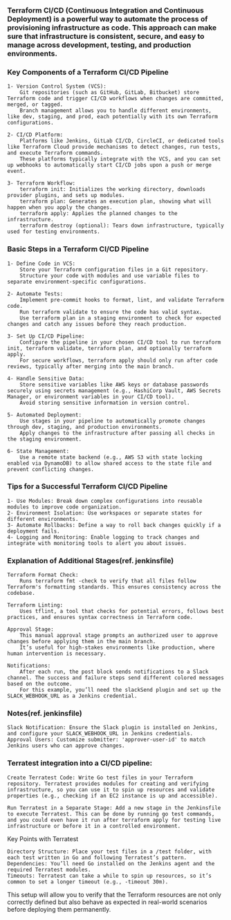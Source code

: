 
### Terraform CI/CD (Continuous Integration and Continuous Deployment) is a powerful way to automate the process of provisioning infrastructure as code. This approach can make sure that infrastructure is consistent, secure, and easy to manage across development, testing, and production environments. 

### Key Components of a Terraform CI/CD Pipeline

    1- Version Control System (VCS):
        Git repositories (such as GitHub, GitLab, Bitbucket) store Terraform code and trigger CI/CD workflows when changes are committed, merged, or tagged.
        Branch management allows you to handle different environments, like dev, staging, and prod, each potentially with its own Terraform configurations.

    2- CI/CD Platform:
        Platforms like Jenkins, GitLab CI/CD, CircleCI, or dedicated tools like Terraform Cloud provide mechanisms to detect changes, run tests, and execute Terraform commands.
        These platforms typically integrate with the VCS, and you can set up webhooks to automatically start CI/CD jobs upon a push or merge event.

    3- Terraform Workflow:
        terraform init: Initializes the working directory, downloads provider plugins, and sets up modules.
        terraform plan: Generates an execution plan, showing what will happen when you apply the changes.
        terraform apply: Applies the planned changes to the infrastructure.
        terraform destroy (optional): Tears down infrastructure, typically used for testing environments.

### Basic Steps in a Terraform CI/CD Pipeline

    1- Define Code in VCS:
        Store your Terraform configuration files in a Git repository.
        Structure your code with modules and use variable files to separate environment-specific configurations.

    2- Automate Tests:
        Implement pre-commit hooks to format, lint, and validate Terraform code.
        Run terraform validate to ensure the code has valid syntax.
        Use terraform plan in a staging environment to check for expected changes and catch any issues before they reach production.

    3- Set Up CI/CD Pipeline:
        Configure the pipeline in your chosen CI/CD tool to run terraform init, terraform validate, terraform plan, and optionally terraform apply.
        For secure workflows, terraform apply should only run after code reviews, typically after merging into the main branch.

    4- Handle Sensitive Data:
        Store sensitive variables like AWS keys or database passwords securely using secrets management (e.g., HashiCorp Vault, AWS Secrets Manager, or environment variables in your CI/CD tool).
        Avoid storing sensitive information in version control.

    5- Automated Deployment:
        Use stages in your pipeline to automatically promote changes through dev, staging, and production environments.
        Apply changes to the infrastructure after passing all checks in the staging environment.

    6- State Management:
        Use a remote state backend (e.g., AWS S3 with state locking enabled via DynamoDB) to allow shared access to the state file and prevent conflicting changes.



### Tips for a Successful Terraform CI/CD Pipeline

    1- Use Modules: Break down complex configurations into reusable modules to improve code organization.
    2- Environment Isolation: Use workspaces or separate states for different environments.
    3- Automate Rollbacks: Define a way to roll back changes quickly if a deployment fails.
    4- Logging and Monitoring: Enable logging to track changes and integrate with monitoring tools to alert you about issues.




### Explanation of Additional Stages(ref. jenkinsfile)

    Terraform Format Check:
        Runs terraform fmt -check to verify that all files follow Terraform's formatting standards. This ensures consistency across the codebase.

    Terraform Linting:
        Uses tflint, a tool that checks for potential errors, follows best practices, and ensures syntax correctness in Terraform code.

    Approval Stage:
        This manual approval stage prompts an authorized user to approve changes before applying them in the main branch.
        It’s useful for high-stakes environments like production, where human intervention is necessary.

    Notifications:
        After each run, the post block sends notifications to a Slack channel. The success and failure steps send different colored messages based on the outcome.
        For this example, you’ll need the slackSend plugin and set up the SLACK_WEBHOOK_URL as a Jenkins credential.

### Notes(ref. jenkinsfile)

    Slack Notification: Ensure the Slack plugin is installed on Jenkins, and configure your SLACK_WEBHOOK_URL in Jenkins credentials.
    Approval Users: Customize submitter: 'approver-user-id' to match Jenkins users who can approve changes.



### Terratest  integration into a CI/CD pipeline:

    Create Terratest Code: Write Go test files in your Terraform repository. Terratest provides modules for creating and verifying infrastructure, so you can use it to spin up resources and validate properties (e.g., checking if an EC2 instance is up and accessible).

    Run Terratest in a Separate Stage: Add a new stage in the Jenkinsfile to execute Terratest. This can be done by running go test commands, and you could even have it run after terraform apply for testing live infrastructure or before it in a controlled environment.


Key Points with Terratest

    Directory Structure: Place your test files in a /test folder, with each test written in Go and following Terratest’s pattern.
    Dependencies: You’ll need Go installed on the Jenkins agent and the required Terratest modules.
    Timeouts: Terratest can take a while to spin up resources, so it’s common to set a longer timeout (e.g., -timeout 30m).

This setup will allow you to verify that the Terraform resources are not only correctly defined but also behave as expected in real-world scenarios before deploying them permanently.